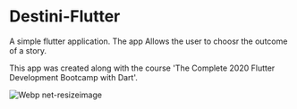# Destini-Flutter

A simple flutter application.
The app Allows the user to choosr the outcome of a story.

This app was created along with the course 'The Complete 2020 Flutter Development Bootcamp with Dart'.

![Webp net-resizeimage](https://user-images.githubusercontent.com/22684921/80015785-8655f400-84d2-11ea-9536-fd3933abff54.png)
